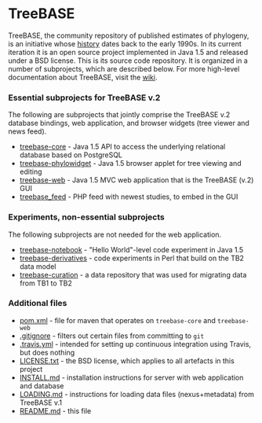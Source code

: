TreeBASE
========

TreeBASE, the community repository of published estimates of phylogeny, is an initiative whose 
[history](https://treebase.org/treebase-web/about.html) dates back to the early 1990s. In its current iteration it is an open source 
project implemented in Java 1.5 and released under a BSD license. This is its source code repository. It is organized in a number of 
subprojects, which are described below. For more high-level documentation about TreeBASE, visit the 
[wiki](https://github.com/TreeBASE/treebase/wiki/Documentation).

### Essential subprojects for TreeBASE v.2

The following are subprojects that jointly comprise the TreeBASE v.2 database bindings, web application, and browser widgets 
(tree viewer and news feed).

- [treebase-core](treebase-core) - Java 1.5 API to access the underlying relational database based on PostgreSQL
- [treebase-phylowidget](treebase-phylowidget) - Java 1.5 browser applet for tree viewing and editing
- [treebase-web](treebase-web) - Java 1.5 MVC web application that is the TreeBASE (v.2) GUI
- [treebase_feed](treebase_feed) - PHP feed with newest studies, to embed in the GUI

### Experiments, non-essential subprojects

The following subprojects are not needed for the web application.

- [treebase-notebook](treebase-notebook) - "Hello World"-level code experiment in Java 1.5
- [treebase-derivatives](treebase-derivatives) - code experiments in Perl that build on the TB2 data model
- [treebase-curation](treebase-curation) - a data repository that was used for migrating data from TB1 to TB2

### Additional files

- [pom.xml](pom.xml) - file for maven that operates on `treebase-core` and `treebase-web`
- [.gitignore](.gitignore) - filters out certain files from committing to `git`
- [.travis.yml](.travis.yml) - intended for setting up continuous integration using Travis, but does nothing
- [LICENSE.txt](LICENSE.txt) - the BSD license, which applies to all artefacts in this project
- [INSTALL.md](INSTALL.md) - installation instructions for server with web application and database
- [LOADING.md](LOADING.md) - instructions for loading data files (nexus+metadata) from TreeBASE v.1
- [README.md](README.md) - this file

